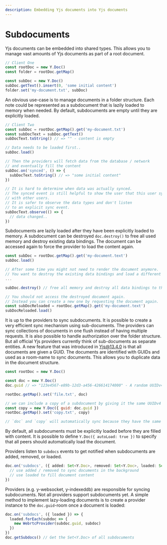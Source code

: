 ```yaml
---
description: Embedding Yjs documents into Yjs documents
---
```


# Subdocuments

Yjs documents can be embedded into shared types. This allows you to manage vast amounts of Yjs documents as part of a root document.

```javascript
// Client One
const rootDoc = new Y.Doc()
const folder = rootDoc.getMap()

const subDoc = new Y.Doc()
subDoc.getText().insert(0, 'some initial content')
folder.set('my-document.txt', subDoc)
```

An obvious use-case is to manage documents in a folder structure. Each note could be represented as a subdocument that is lazily loaded to memory when needed. By default, subdocuments are empty until they are explicitly loaded.

```javascript
// Client Two
const subDoc = rootDoc.getMap().get('my-document.txt')
const subDocText = subDoc.getText()
subDocText.toString() // => "" - content is empty

// Data needs to be loaded first..
subDoc.load()

// Then the providers will fetch data from the database / network
// and eventually fill the content
subDoc.on('synced', () => {
  subDocText.toString() // => "some initial content"
})

// It is hard to determine when data was actually synced.
// The synced event is still helpful to show the user that this user synced
// with other users.
// It is safer to observe the data types and don't listen
// to an explicit sync event.
subDocText.observe(() => {
  // data changed..
})
```

Subdocuments are lazily loaded after they have been explicitly loaded to memory. A subdocument can be destroyed `doc.destroy()` to free all used memory and destroy existing data bindings. The document can be accessed again to force the provider to load the content again.

```javascript
const subDoc = rootDoc.getMap().get('my-document.text')
subDoc.load()

// After some time you might not need to render the document anymore.
// You want to destroy the existing data bindings and load a different document
...

subDoc.destroy() // free all memory and destroy all data bindings to this document.

// You should not access the destroyed document again.
// Instead you can create a new one by requesting the document again.
const subDocReloaded = rootDoc.getMap().get('my-document.text')
subDocReloaded.load()
```

It is up to the providers to sync subdocuments. It is possible to create a very efficient sync mechanism using sub-documents. The providers can sync collections of documents in one flush instead of having multiple requests. It is also possible to handle authorization over the folder structure. But all official Yjs providers currently think of sub-documents as separate entities. A new feature that was introduced in Yjs@13.4.0 is that all documents are given a GUID. The documents are identified with GUIDs and used as a room-name to sync documents. This allows you to duplicate data in the document structure.

```javascript
const rootDoc = new Y.Doc()

const doc = new Y.Doc()
doc.guid // => "123e4567-e89b-12d3-a456-426614174000" - A random UUIDv4

rootDoc.getMap().set('file.txt', doc)

// we can include a copy of a subdocument by giving it the same UUIDv4
const copy = new Y.Doc({ guid: doc.guid })
rootDoc.getMap().set('copy.txt', copy)

// `doc` and `copy` will automatically sync because they have the same guid
```

By default, all subdocuments must be explicitly loaded before they are filled with content. It is possible to define `Y.Doc({ autoLoad: true })` to specify that all peers should automatically load the document.

Providers listen to `subdocs` events to get notified when subdocuments are added, removed, or loaded.

```typescript
doc.on('subdocs', ({ added: Set<Y.Doc>, removed: Set<Y.Doc>, loaded: Set<Y.Doc> }) => {
  // use added / removed to sync documents in the background
  // use loaded to fill document content
})
```

Providers \(e.g. y-websocket, y-indexeddb\) are responsible for syncing subdocuments. Not all providers support subdocuments yet. A simple method to implement lazy-loading documents is to create a provider instance to the `doc.guid`-room once a document is loaded:

```javascript
doc.on('subdocs', ({ loaded }) => {
  loaded.forEach(subdoc => {
    new WebrtcProvider(subdoc.guid, subdoc)
  })
})
doc.getSubdocs() // Get the Set<Y.Doc> of all subdocuments
```

